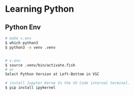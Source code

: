 # Learning Python

## Python Env

```bash
# make v.env
$ which python3
$ python3 -m venv .venv


# v.env
$ source .venv/bin/activate.fish
# or
Select Python Version at Left-Bottom in VSC

# install Jupyter Kerne In the VS Code internal terminal.
$ pip install ipykernel

```
